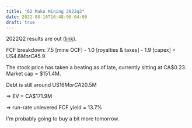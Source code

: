 ```yaml
---
title: "62 Mako Mining 2022q2"
date: 2022-08-16T16:48:00-04:00
draft: true
---
```


2022Q2 results are out ([link](https://ceo.ca/@newswire/mako-mining-provides-q2-2022-financial-results)).

FCF breakdown: 7.5 [mine OCF] - 1.0 [royalties & taxes] - 1.9 [capex] = US$4.6M or CA$5.9.

The stock price has taken a beating as of late, currently sitting at CA$0.23. Market cap = $151.4M.

Debt is still around US$16M or CA$20.5M

=> EV = CA$171.9M

=> run-rate unlevered FCF yield = 13.7%

I'm probably going to buy a bit more tomorrow.